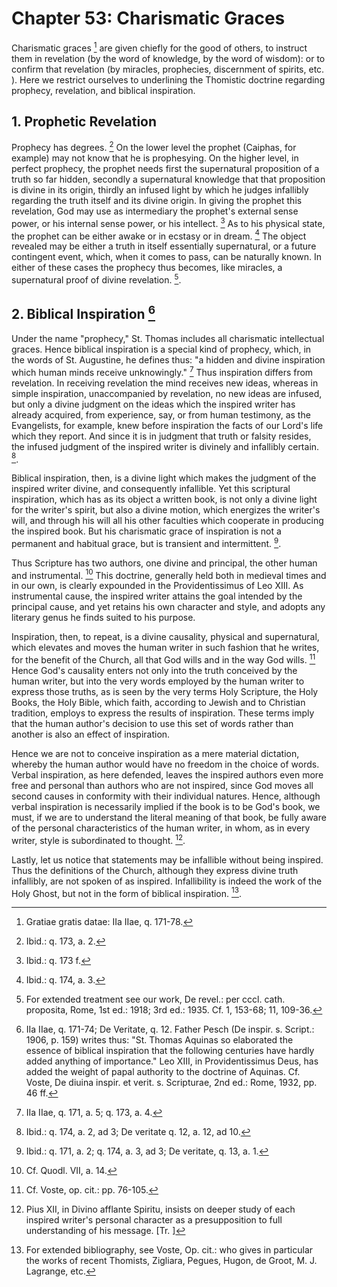 # Chapter 53: Charismatic Graces

Charismatic graces [^1311] are given chiefly for the good of others, to instruct them in revelation (by the word of knowledge, by the word of wisdom): or to confirm that revelation (by miracles, prophecies, discernment of spirits, etc. ). Here we restrict ourselves to underlining the Thomistic doctrine regarding prophecy, revelation, and biblical inspiration.

## 1. Prophetic Revelation

Prophecy has degrees. [^1312] On the lower level the prophet (Caiphas, for example) may not know that he is prophesying. On the higher level, in perfect prophecy, the prophet needs first the supernatural proposition of a truth so far hidden, secondly a supernatural knowledge that that proposition is divine in its origin, thirdly an infused light by which he judges infallibly regarding the truth itself and its divine origin. In giving the prophet this revelation, God may use as intermediary the prophet's external sense power, or his internal sense power, or his intellect. [^1313] As to his physical state, the prophet can be either awake or in ecstasy or in dream. [^1314] The object revealed may be either a truth in itself essentially supernatural, or a future contingent event, which, when it comes to pass, can be naturally known. In either of these cases the prophecy thus becomes, like miracles, a supernatural proof of divine revelation. [^1315].

## 2. Biblical Inspiration [^1316]

Under the name "prophecy," St. Thomas includes all charismatic intellectual graces. Hence biblical inspiration is a special kind of prophecy, which, in the words of St. Augustine, he defines thus: "a hidden and divine inspiration which human minds receive unknowingly." [^1317] Thus inspiration differs from revelation. In receiving revelation the mind receives new ideas, whereas in simple inspiration, unaccompanied by revelation, no new ideas are infused, but only a divine judgment on the ideas which the inspired writer has already acquired, from experience, say, or from human testimony, as the Evangelists, for example, knew before inspiration the facts of our Lord's life which they report. And since it is in judgment that truth or falsity resides, the infused judgment of the inspired writer is divinely and infallibly certain. [^1318].

Biblical inspiration, then, is a divine light which makes the judgment of the inspired writer divine, and consequently infallible. Yet this scriptural inspiration, which has as its object a written book, is not only a divine light for the writer's spirit, but also a divine motion, which energizes the writer's will, and through his will all his other faculties which cooperate in producing the inspired book. But his charismatic grace of inspiration is not a permanent and habitual grace, but is transient and intermittent. [^1319].

Thus Scripture has two authors, one divine and principal, the other human and instrumental. [^1320] This doctrine, generally held both in medieval times and in our own, is clearly expounded in the Providentissimus of Leo XIII. As instrumental cause, the inspired writer attains the goal intended by the principal cause, and yet retains his own character and style, and adopts any literary genus he finds suited to his purpose.

Inspiration, then, to repeat, is a divine causality, physical and supernatural, which elevates and moves the human writer in such fashion that he writes, for the benefit of the Church, all that God wills and in the way God wills. [^1321] Hence God's causality enters not only into the truth conceived by the human writer, but into the very words employed by the human writer to express those truths, as is seen by the very terms Holy Scripture, the Holy Books, the Holy Bible, which faith, according to Jewish and to Christian tradition, employs to express the results of inspiration. These terms imply that the human author's decision to use this set of words rather than another is also an effect of inspiration.

Hence we are not to conceive inspiration as a mere material dictation, whereby the human author would have no freedom in the choice of words. Verbal inspiration, as here defended, leaves the inspired authors even more free and personal than authors who are not inspired, since God moves all second causes in conformity with their individual natures. Hence, although verbal inspiration is necessarily implied if the book is to be God's book, we must, if we are to understand the literal meaning of that book, be fully aware of the personal characteristics of the human writer, in whom, as in every writer, style is subordinated to thought. [^1322].

Lastly, let us notice that statements may be infallible without being inspired. Thus the definitions of the Church, although they express divine truth infallibly, are not spoken of as inspired. Infallibility is indeed the work of the Holy Ghost, but not in the form of biblical inspiration. [^1323].


[^1311]: Gratiae gratis datae: IIa IIae, q. 171-78.

[^1312]: Ibid.: q. 173, a. 2.

[^1313]: Ibid.: q. 173 f.

[^1314]: Ibid.: q. 174, a. 3.

[^1315]: For extended treatment see our work, De revel.: per cccl. cath. proposita, Rome, 1st ed.: 1918; 3rd ed.: 1935. Cf. 1, 153-68; 11, 109-36.

[^1316]: IIa IIae, q. 171-74; De Veritate, q. 12. Father Pesch (De inspir. s. Script.: 1906, p. 159) writes thus: "St. Thomas Aquinas so elaborated the essence of biblical inspiration that the following centuries have hardly added anything of importance." Leo XIII, in Providentissimus Deus, has added the weight of papal authority to the doctrine of Aquinas. Cf. Voste, De diuina inspir. et verit. s. Scripturae, 2nd ed.: Rome, 1932, pp. 46 ff.

[^1317]: IIa IIae, q. 171, a. 5; q. 173, a. 4.

[^1318]: Ibid.: q. 174, a. 2, ad 3; De veritate q. 12, a. 12, ad 10.

[^1319]: Ibid.: q. 171, a. 2; q. 174, a. 3, ad 3; De veritate, q. 13, a. 1.

[^1320]: Cf. Quodl. VII, a. 14.

[^1321]: Cf. Voste, op. cit.: pp. 76-105.

[^1322]: Pius XII, in Divino afflante Spiritu, insists on deeper study of each inspired writer's personal character as a presupposition to full understanding of his message. [Tr. ]

[^1323]: For extended bibliography, see Voste, Op. cit.: who gives in particular the works of recent Thomists, Zigliara, Pegues, Hugon, de Groot, M. J. Lagrange, etc.

